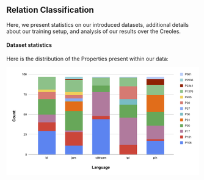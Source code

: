 ## Relation Classification

Here, we present statistics on our introduced datasets, additional details about our training setup, 
and analysis of our results over the Creoles.

#### Dataset statistics

Here is the distribution of the Properties present within our data:

![properties](images/count_property_lang.png)
